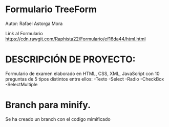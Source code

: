 # Formulario TreeForm

 Autor: Rafael Astorga Mora 
 
Link al Formulario
https://cdn.rawgit.com/Raphista22/Formulario/ef16da44/html.html


# DESCRIPCIÓN DE PROYECTO:

Formulario de examen elaborado en HTML, CSS, XML, JavaScript con 10 preguntas de 5 tipos distintos entre ellos:
-Texto
-Select
-Radio
-CheckBox
-SelectMultiple

# Branch para minify.
Se ha creado un branch con el codigo mimificado


